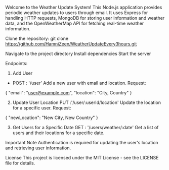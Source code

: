 Welcome to the Weather Update System! This Node.js application provides periodic weather updates to users through email. It uses Express for handling HTTP requests, MongoDB for storing user information and weather data, and the OpenWeatherMap API for fetching real-time weather information.

Clone the repository:
 git clone https://github.com/HamniZeen/WeatherUpdateEvery3hours.git

Navigate to the project directory
Install dependencies
Start the server

Endpoints:
1. Add User
- POST : '/user'
Add a new user with email and location.
Request:

{
  "email": "user@example.com",
  "location": "City, Country"
}

2. Update User Location
PUT :'/user/:userId/location'
Update the location for a specific user.
Request:

{
  "newLocation": "New City, New Country"
}

3. Get Users for a Specific Date
GET : '/users/weather/:date'
Get a list of users and their locations for a specific date.

Important Note
Authentication is required for updating the user's location and retrieving user information.

License
This project is licensed under the MIT License - see the LICENSE file for details.